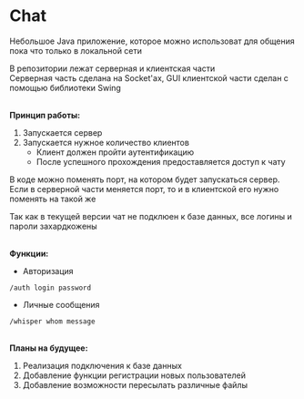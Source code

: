 # Chat

Небольшое Java приложение, которое можно использоват для общения пока что только в локальной сети

В репозитории лежат серверная и клиентская части
<br/>Серверная часть сделана на Socket'ах, GUI клиентской части сделан с помощью библиотеки Swing

<br>**Принцип работы:**
1. Запускается сервер
2. Запускается нужное количество клиентов
   - Клиент должен пройти аутентификацию
   - После успешного прохождения предоставляется доступ к чату
  
В коде можно поменять порт, на котором будет запускаться сервер. Если в серверной части меняется порт, то и в клиентской его нужно поменять на такой же

Так как в текущей версии чат не подклюен к базе данных, все логины и пароли захардкожены

<br>**Функции:**
- Авторизация
```
/auth login password
```
- Личные сообщения
```
/whisper whom message
```

<br>**Планы на будущее:**
1. Реализация подключения к базе данных
2. Добавление функции регистрации новых пользователей
3. Добавление возможности пересылать различные файлы
